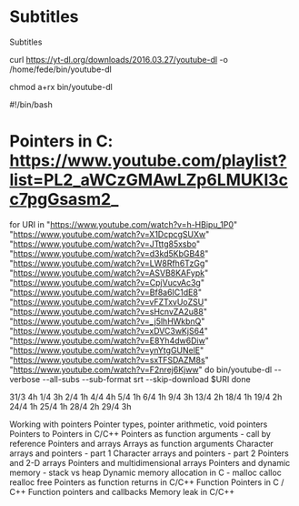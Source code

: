 # Subtitles
Subtitles


curl https://yt-dl.org/downloads/2016.03.27/youtube-dl -o
/home/fede/bin/youtube-dl

chmod a+rx bin/youtube-dl



#!/bin/bash

# Pointers in C: https://www.youtube.com/playlist?list=PL2_aWCzGMAwLZp6LMUKI3cc7pgGsasm2_

for URI in "https://www.youtube.com/watch?v=h-HBipu_1P0" "https://www.youtube.com/watch?v=X1DcpcgSUXw" "https://www.youtube.com/watch?v=JTttg85xsbo" "https://www.youtube.com/watch?v=d3kd5KbGB48" "https://www.youtube.com/watch?v=LW8Rfh6TzGg" "https://www.youtube.com/watch?v=ASVB8KAFypk" "https://www.youtube.com/watch?v=CpjVucvAc3g" "https://www.youtube.com/watch?v=Bf8a6IC1dE8" "https://www.youtube.com/watch?v=vFZTxvUoZSU" "https://www.youtube.com/watch?v=sHcnvZA2u88" "https://www.youtube.com/watch?v=_j5lhHWkbnQ" "https://www.youtube.com/watch?v=xDVC3wKjS64" "https://www.youtube.com/watch?v=E8Yh4dw6Diw" "https://www.youtube.com/watch?v=ynYtgGUNelE" "https://www.youtube.com/watch?v=sxTFSDAZM8s" "https://www.youtube.com/watch?v=F2nrej6Kjww" 
do
    bin/youtube-dl --verbose --all-subs --sub-format srt --skip-download $URI
done


31/3 4h
1/4 3h
2/4 1h
4/4 4h
5/4 1h
6/4 1h
9/4 3h
13/4 2h
18/4 1h
19/4 2h
24/4 1h
25/4 1h
28/4 2h
29/4 3h

		
Working with pointers
Pointer types, pointer arithmetic, void pointers
Pointers to Pointers in C/C++
Pointers as function arguments - call by reference
Pointers and arrays
Arrays as function arguments
Character arrays and pointers - part 1
Character arrays and pointers - part 2
Pointers and 2-D arrays
Pointers and multidimensional arrays
Pointers and dynamic memory - stack vs heap
Dynamic memory allocation in C - malloc calloc realloc free
Pointers as function returns in C/C++
Function Pointers in C / C++
Function pointers and callbacks
Memory leak in C/C++
